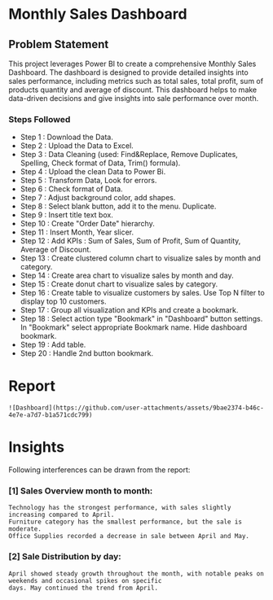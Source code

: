 # Monthly Sales Dashboard

## Problem Statement 

This project leverages Power BI to create a comprehensive Monthly Sales Dashboard. The dashboard is designed to provide 
detailed insights into sales performance, including metrics such as total sales, total profit, sum of products quantity 
and average of discount. This dashboard helps to make data-driven decisions and give insights into sale performance over 
month.

### Steps Followed

 - Step 1 : Download the Data.
 - Step 2 : Upload the Data to Excel.
 - Step 3 : Data Cleaning (used: Find&Replace, Remove Duplicates, Spelling, Check format of Data, Trim() formula).
 - Step 4 : Upload the clean Data to Power Bi.
 - Step 5 : Transform Data, Look for errors. 
 - Step 6 : Check format of Data.
 - Step 7 : Adjust background color, add shapes.
 - Step 8 : Select blank button, add it to the menu. Duplicate.
 - Step 9 : Insert title text box.
 - Step 10 : Create "Order Date" hierarchy.
 - Step 11 : Insert Month, Year slicer.
 - Step 12 : Add KPIs : Sum of Sales, Sum of Profit, Sum of Quantity, Average of Discount.
 - Step 13 : Create clustered column chart to visualize sales by month and category.
 - Step 14 : Create area chart to visualize sales by month and day.
 - Step 15 : Create donut chart to visualize sales by category.
 - Step 16 : Create table to visualize customers by sales. Use Top N filter to display top 10 customers.
 - Step 17 : Group all visualization and KPIs and create a bookmark.
 - Step 18 : Select action type "Bookmark" in "Dashboard" button settings. In "Bookmark" select appropriate Bookmark name. Hide dashboard bookmark.
 - Step 19 : Add table.
 - Step 20 : Handle 2nd button bookmark.



# Report

	![Dashboard](https://github.com/user-attachments/assets/9bae2374-b46c-4e7e-a7d7-b1a571cdc799)

# Insights

Following interferences can be drawn from the report:

### [1] Sales Overview month to month:

	Technology has the strongest performance, with sales slightly increasing compared to April. 
	Furniture category has the smallest performance, but the sale is moderate.
	Office Supplies recorded a decrease in sale between April and May.

### [2] Sale Distribution by day:

	April showed steady growth throughout the month, with notable peaks on weekends and occasional spikes on specific 
	days. May continued the trend from April.


